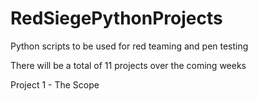 # RedSiegePythonProjects
Python scripts to be used for red teaming and pen testing

There will be a total of 11 projects over the coming weeks 

Project 1 - The Scope
